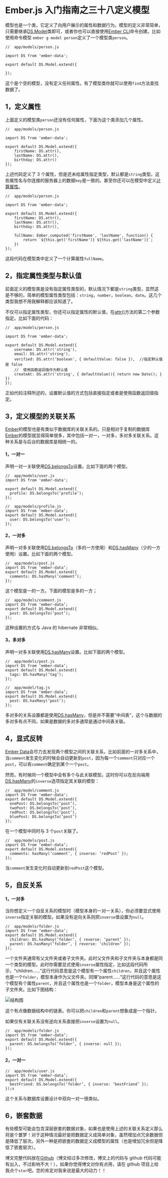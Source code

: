 # Ember.js 入门指南之三十八定义模型

模型也是一个类，它定义了向用户展示的属性和数据行为。模型的定义非常简单，只需要继承[DS.Model](http://emberjs.com/api/data/classes/DS.Model.html)类即可，或者你也可以直接使用[Ember CLI](http://ember-cli.com/user-guide)命令创建。比如使用命令模型 `ember g model person`定义了一个模型类`person`。

```
//  app/models/person.js

import DS from 'ember-data';

export default DS.Model.extend({

}); 
```

这个是个空的模型，没有定义任何属性。有了模型类你就可以使用`find`方法查找数据了。

## 1，定义属性

上面定义的模型类`person`还没有任何属性，下面为这个类添加几个属性。

```
//  app/models/person.js

import DS from 'ember-data';

export default DS.Model.extend({  
    firstName: DS.attr(),
    lastName: DS.attr(),
    birthday: DS.attr()  
}); 
```

上述代码定义了 3 个属性，但是还未给属性指定类型，默认都是`string`类型。这些属性名与你连接的服务器上的数据`key`是一致的。甚至你还可以在模型中定义[计算属性](http://blog.ddlisting.com/2016/03/17/ember-js-ru-men-zhi-nan-ji-suan-shu-xing-compute-properties/)。

```
//  app/models/person.js

import DS from 'ember-data';

export default DS.Model.extend({  
    firstName: DS.attr(),
    lastName: DS.attr(),
    birthday: DS.attr(),

    fullName: Ember.computed('firstName', 'lastName', function() {
        return `${this.get('firstName')} ${this.get('lastName')}`;
    })
}); 
```

这段代码在模型类中定义了一个计算属性`fullName`。

## 2，指定属性类型与默认值

前面定义的模型类是没有指定属性类型的，默认情况下都是`string`类型，显然这是不够的，简单的模型属性类型包括：`string`，`number`，`boolean`，`date`。这几个类型我想不用我解释都应该知道了。

不仅可以指定属性类型，你还可以指定属性的默认值，在[attr()](http://emberjs.com/api/data/classes/DS.html#method_attr)方法的第二个参数指定。比如下面的代码：

```
//  app/models/person.js

import DS from 'ember-data';

export default DS.Model.extend({  
    username: DS.attr('string'),
    email: DS.attr('string'),
    verified: DS.attr('boolean', { defaultValue: false }),  //指定默认值是 false
    //  使用函数返回值作为默认值
    createAt: DS.attr('string', { defaultValue(){ return new Date(); } })
}); 
```

正如代码注释所述的，设置默认值的方式包括直接指定或者是使用函数返回值指定。

## 3，定义模型的关联关系

[Ember](http://emberjs.com)的模型也是有类似于数据库的关联关系的。只是相对于复制的数据库[Ember](http://emberjs.com)的模型就显得简单很多，其中包括一对一，一对多，多对多关联关系。这种关系是与后台的数据库是相统一的。

#### 1，一对一

声明一对一关联使用[DS.belongsTo](http://emberjs.com/api/data/classes/DS.html#method_belongsTo)设置。比如下面的两个模型。

```
//  app/models/user.js
import DS from 'ember-data';

export default DS.Model.extend({  
  profile: DS.belongsTo(‘profile’);
}); 
```

```
//  app/models/profile.js
import DS from ‘ember-data’;  
export default DS.Model.extend({  
  user: DS.belongsTo(‘user’);
}); 
```

#### 2，一对多

声明一对多关联使用[DS.belongsTo](http://emberjs.com/api/data/classes/DS.html#method_belongsTo)（多的一方使用）和[DS.hasMany](http://emberjs.com/api/data/classes/DS.html#method_hasMany)（少的一方使用）设置。比如下面的两个模型。

```
//  app/models/post.js
import DS from ‘ember-data’;  
export default DS.Model.extend({  
  comments: DS.hasMany(‘comment’);
}); 
```

这个模型是一的一方。下面的模型是多的一方；

```
//  app/models/comment.js
import DS from ‘ember-data’;  
export default DS.Model.extend({  
  post: DS.belongsTo(‘post’);
}); 
```

这种设置的方式与 Java 的 hibernate 非常相似。

#### 3，多对多

声明一对多关联使用[DS.hasMany](http://emberjs.com/api/data/classes/DS.html#method_hasMany)设置。比如下面的两个模型。

```
//  app/models/post.js
import DS from ‘ember-data’;  
export default DS.Model.extend({  
  tags: DS.hasMany(‘tag’);
}); 
```

```
//  app/model/tag.js
import DS from ‘ember-data’;  
export default DS.Model.extend({  
  post: DS.hasMany(‘post’);
}); 
```

多对多的关系设置都是使用[DS.hasMany](http://emberjs.com/api/data/classes/DS.html#method_hasMany)，但是并不需要“中间表”，这个与数据的多对多有点不同，如果是数据的多对多通常是通过中间表关联。

## 4，显式反转

[Ember Data](https://github.com/emberjs/data)会尽力去发现两个模型之间的关联关系，比如前面的一对多关系中，当`comment`发生变化的时候会自动更新到`post`，因为每一个`comment`只对应一个`post`，可以有`comment`确定到某个一个`post`。

然而，有时候同一个模型中会有多个与此关联模型。这时你可以在反向端用[DS.hasMany](http://emberjs.com/api/data/classes/DS.html#method_hasMany)的`inverse`选项指定其关联的模型：

```
//  app/model/comment.js
import DS from 'ember-data';  
export default DS.Model.extend({  
  onePost: DS.belongsTo(‘post’),
  twoPost: DS.belongsTo(‘post’),
  redPost: DS.belongsTo(‘post’),
  bluePost: DS.belongsTo(‘post’)
}); 
```

在一个模型中同时与 3 个`post`关联了。

```
//  app/models/post.js
import DS from ‘ember-data’;  
export default DS.Model.extend({  
  comments: hasMany(‘comment’, { inverse: ‘redPost’ });
}); 
```

当`comment`发生变化时自动更新到`redPost`这个模型。

## 5，自反关系

#### 1，一对多

当你想定义一个自反关系的模型时（模型本身的一对一关系），你必须要显式使用`inverse`指定关联的模型。如果没有逆向关系则把`inverse`值设置为`null`。

```
//  app/models/folder.js
import DS from ‘ember-data’;  
export default DS.Model.extend({  
  children: DS.hasMany(‘folder’, { reverse: ‘parent’ });
  parent: DS.hasMany(‘folder’, { reverse: ‘children’ });
}); 
```

一个文件夹通常有父文件夹或者子文件夹。此时父文件夹和子文件夹与本身都是同一个类型的模型。此时你需要显式使用`inverse`属性指定，比如这段代码所示，“children……”这行代码意思是这个模型有一个属性`children`，并且这个属性也是一个`folder`，模型本身作为父文件夹。同理“parent……”这行代码的意思是这个模型有个属性`parent`，并且这个属性也是一个`folder`，模型本身是这个属性的子文件夹。比如下图结构：

![结构图](img/fc90cbb08f14425bedcf02977c06d95a.jpg)

这个有点像数据结构中的链表。你可以把`children`和`parent`想象成是一个指针。

如果仅有关联关系没有逆向关系直接把`inverse`设置为`null`。

```
//  app/models/folder.js
import DS from ‘ember-data’;  
export default DS.Model.extend({  
  parent: DS.belongsTo(‘folder’, { inverse: null });
}); 
```

#### 2，一对一

```
//  app/models/user.js
import DS from ‘ember-data’;  
export default DS.Model.extend({  
  bestFriend: DS.belongsTo(‘folder’, { inverse: ‘bestFriend’ });
});v 
```

这个关系与数据库设置设计中双向一对一很类似。

## 6，嵌套数据

有些模型可能会包含深层嵌套的数据对象，如果也是使用上述的关联关系定义那么将是个噩梦！对于这种情况最好是把数据定义成简单对象，虽然增加点冗余数据但是降低了层次。另外一种是把嵌套的数据定义成模型的属性（也是增加冗余但是降低了嵌套层次）。

博文完整代码放在[Github](https://github.com/ubuntuvim/my_emberjs_code)（博文经过多次修改，博文上的代码与 github 代码可能有出入，不过影响不大！），如果你觉得博文对你有点用，请在 github 项目上给我点个`star`吧。您的肯定对我来说是最大的动力！！